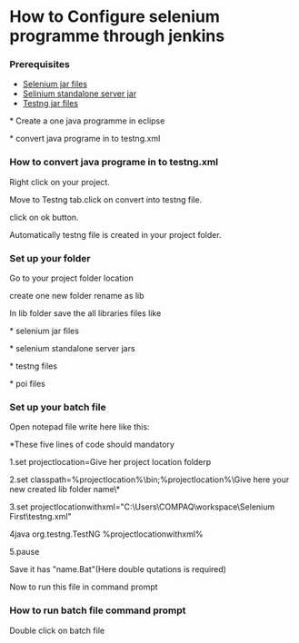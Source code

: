 # How to Configure selenium programme through jenkins
### Prerequisites 
*   [Selenium jar files](http://docs.seleniumhq.org/download/) 
*   [Selinium standalone server jar](http://docs.seleniumhq.org/download/) 
*   [Testng jar files](http://testng.org/doc/download.html) 
<p>* Create a one java programme in eclipse</p>
<p>* convert java programe in to testng.xml</p>

### How to convert java programe in to testng.xml  
  <p>Right click on your project.
  <p>Move to Testng tab.click on convert into testng file.
  <p>click on ok button.
<p>Automatically testng file is created in your project folder.</p>


### Set up your folder 
<p> Go to your project folder location
<p>create one new folder rename as lib
<p>In lib folder save the all libraries  files like
<p>* selenium jar files
<p>* selenium standalone server jars
<p>* testng files
<p>* poi files</p>


### Set up your batch file
Open notepad file write here like this:
<p>*These five lines of code should mandatory

<p> 1.set projectlocation=Give her project location folderp
<p>2.set classpath=%projectlocation%\bin;%projectlocation%\Give here your new created lib folder name\*
<p>3.set projectlocationwithxml="C:\Users\COMPAQ\workspace\Selenium First\testng.xml"
<p>4java org.testng.TestNG %projectlocationwithxml%
<p>5.pause

<p>Save it has "name.Bat"(Here double qutations is required)

<p> Now to run this file in command prompt 

### How to run batch file command prompt 
<p> Double click on batch file






